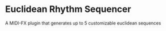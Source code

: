 # Euclidean Rhythm Sequencer
  A MIDI-FX plugin that generates up to 5 customizable euclidean sequences
